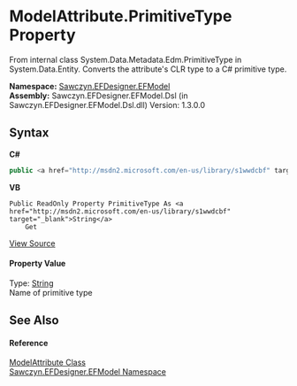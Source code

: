 # ModelAttribute.PrimitiveType Property 
 

From internal class System.Data.Metadata.Edm.PrimitiveType in System.Data.Entity. Converts the attribute's CLR type to a C# primitive type.

**Namespace:**&nbsp;<a href="N_Sawczyn_EFDesigner_EFModel">Sawczyn.EFDesigner.EFModel</a><br />**Assembly:**&nbsp;Sawczyn.EFDesigner.EFModel.Dsl (in Sawczyn.EFDesigner.EFModel.Dsl.dll) Version: 1.3.0.0

## Syntax

**C#**<br />
``` C#
public <a href="http://msdn2.microsoft.com/en-us/library/s1wwdcbf" target="_blank">string</a> PrimitiveType { get; }
```

**VB**<br />
``` VB
Public ReadOnly Property PrimitiveType As <a href="http://msdn2.microsoft.com/en-us/library/s1wwdcbf" target="_blank">String</a>
	Get
```

<a href="https://github.com/msawczyn/EFDesigner/tree/master/src/Dsl/CustomCode/Partials/ModelAttribute.cs#L206" title="View the source code">View Source</a><br />

#### Property Value
Type: <a href="http://msdn2.microsoft.com/en-us/library/s1wwdcbf" target="_blank">String</a><br />Name of primitive type

## See Also


#### Reference
<a href="T_Sawczyn_EFDesigner_EFModel_ModelAttribute">ModelAttribute Class</a><br /><a href="N_Sawczyn_EFDesigner_EFModel">Sawczyn.EFDesigner.EFModel Namespace</a><br />